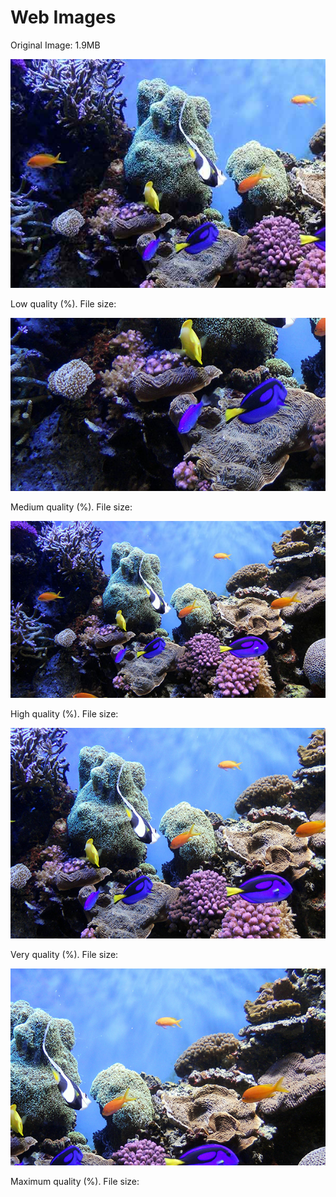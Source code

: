 <!DOCTYPE html>
<html lang="en">
  <head>
    <meta charset="UTF-8" />
    <title>Web Images</title>
  </head>

  <body>

<h1>Web Images</h1>

<p>Original Image: 1.9MB</p>

<img src="coral-reef-low.jpg" alt="low quality jpg" />
<p>Low quality (%). File size: </p>

<img src="coral-reef-medium.jpg" alt="medium quality jpg" />
<p>Medium quality (%). File size: </p>

<img src="coral-reef-high.jpg" alt="high quality jpg" />
<p>High quality (%). File size: </p>

<img src="coral-reef-very-high.jpg" alt="very high quality jpg" />
<p>Very quality (%). File size: </p>

<img src="coral-reef-maximum.jpg" alt="maximum quality jpg" />
<p>Maximum quality (%). File size: </p>

</body>
</html>



